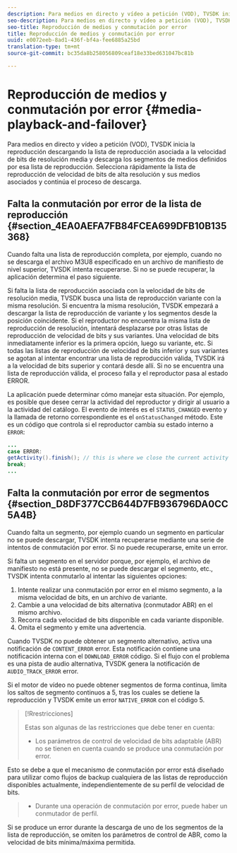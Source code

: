 ```yaml
---
description: Para medios en directo y vídeo a petición (VOD), TVSDK inicia la reproducción descargando la lista de reproducción asociada a la velocidad de bits de resolución media y descarga los segmentos de medios definidos por esa lista de reproducción. Selecciona rápidamente la lista de reproducción de velocidad de bits de alta resolución y sus medios asociados y continúa el proceso de descarga.
seo-description: Para medios en directo y vídeo a petición (VOD), TVSDK inicia la reproducción descargando la lista de reproducción asociada a la velocidad de bits de resolución media y descarga los segmentos de medios definidos por esa lista de reproducción. Selecciona rápidamente la lista de reproducción de velocidad de bits de alta resolución y sus medios asociados y continúa el proceso de descarga.
seo-title: Reproducción de medios y conmutación por error
title: Reproducción de medios y conmutación por error
uuid: e0072eeb-8ad1-436f-bf4a-fee6885a25bd
translation-type: tm+mt
source-git-commit: bc35da8b258056809ceaf18e33bed631047bc81b

---
```



# Reproducción de medios y conmutación por error {#media-playback-and-failover}

Para medios en directo y vídeo a petición (VOD), TVSDK inicia la reproducción descargando la lista de reproducción asociada a la velocidad de bits de resolución media y descarga los segmentos de medios definidos por esa lista de reproducción. Selecciona rápidamente la lista de reproducción de velocidad de bits de alta resolución y sus medios asociados y continúa el proceso de descarga.

## Falta la conmutación por error de la lista de reproducción {#section_4EA0AEFA7FB84FCEA699DFB10B135368}

Cuando falta una lista de reproducción completa, por ejemplo, cuando no se descarga el archivo M3U8 especificado en un archivo de manifiesto de nivel superior, TVSDK intenta recuperarse. Si no se puede recuperar, la aplicación determina el paso siguiente.

Si falta la lista de reproducción asociada con la velocidad de bits de resolución media, TVSDK busca una lista de reproducción variante con la misma resolución. Si encuentra la misma resolución, TVSDK empezará a descargar la lista de reproducción de variante y los segmentos desde la posición coincidente. Si el reproductor no encuentra la misma lista de reproducción de resolución, intentará desplazarse por otras listas de reproducción de velocidad de bits y sus variantes. Una velocidad de bits inmediatamente inferior es la primera opción, luego su variante, etc. Si todas las listas de reproducción de velocidad de bits inferior y sus variantes se agotan al intentar encontrar una lista de reproducción válida, TVSDK irá a la velocidad de bits superior y contará desde allí. Si no se encuentra una lista de reproducción válida, el proceso falla y el reproductor pasa al estado ERROR.

La aplicación puede determinar cómo manejar esta situación. Por ejemplo, es posible que desee cerrar la actividad del reproductor y dirigir al usuario a la actividad del catálogo. El evento de interés es el `STATUS_CHANGED` evento y la llamada de retorno correspondiente es el `onStatusChanged` método. Este es un código que controla si el reproductor cambia su estado interno a `ERROR`:

```java
... 
case ERROR: 
getActivity().finish(); // this is where we close the current activity (the Player activity) 
break; 
...
```

## Falta la conmutación por error de segmentos {#section_D8DF377CCB644D7FB936796DA0CC5A4B}

Cuando falta un segmento, por ejemplo cuando un segmento en particular no se puede descargar, TVSDK intenta recuperarse mediante una serie de intentos de conmutación por error. Si no puede recuperarse, emite un error.

Si falta un segmento en el servidor porque, por ejemplo, el archivo de manifiesto no está presente, no se puede descargar el segmento, etc., TVSDK intenta conmutarlo al intentar las siguientes opciones:

1. Intente realizar una conmutación por error en el mismo segmento, a la misma velocidad de bits, en un archivo de variante.
1. Cambie a una velocidad de bits alternativa (conmutador ABR) en el mismo archivo.
1. Recorra cada velocidad de bits disponible en cada variante disponible.
1. Omita el segmento y emite una advertencia.

Cuando TVSDK no puede obtener un segmento alternativo, activa una notificación de `CONTENT_ERROR` error. Esta notificación contiene una notificación interna con el `DOWNLOAD_ERROR` código. Si el flujo con el problema es una pista de audio alternativa, TVSDK genera la notificación de `AUDIO_TRACK_ERROR` error.

Si el motor de vídeo no puede obtener segmentos de forma continua, limita los saltos de segmento continuos a 5, tras los cuales se detiene la reproducción y TVSDK emite un error `NATIVE_ERROR` con el código 5.

>[!Rrestricciones]
>
>Estas son algunas de las restricciones que debe tener en cuenta:
>* Los parámetros de control de velocidad de bits adaptable (ABR) no se tienen en cuenta cuando se produce una conmutación por error.
>
>  
Esto se debe a que el mecanismo de conmutación por error está diseñado para utilizar como flujos de backup cualquiera de las listas de reproducción disponibles actualmente, independientemente de su perfil de velocidad de bits.
>* Durante una operación de conmutación por error, puede haber un conmutador de perfil.
>
>  
Si se produce un error durante la descarga de uno de los segmentos de la lista de reproducción, se omiten los parámetros de control de ABR, como la velocidad de bits mínima/máxima permitida.